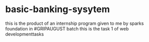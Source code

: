 # basic-banking-sysytem
this is the product of an internship program given to me by sparks foundation in #GRIPAUGUST batch this is the task 1 of web developmenttasks 
